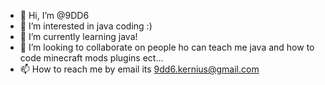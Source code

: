 - 👋 Hi, I’m @9DD6
- 👀 I’m interested in java coding :)
- 🌱 I’m currently learning java!
- 💞️ I’m looking to collaborate on people ho can teach me java and how to code minecraft mods plugins ect...
- 📫 How to reach me by email its 9dd6.kernius@gmail.com



